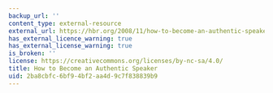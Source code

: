 ```yaml
---
backup_url: ''
content_type: external-resource
external_url: https://hbr.org/2008/11/how-to-become-an-authentic-speaker
has_external_licence_warning: true
has_external_license_warning: true
is_broken: ''
license: https://creativecommons.org/licenses/by-nc-sa/4.0/
title: How to Become an Authentic Speaker
uid: 2ba8cbfc-6bf9-4bf2-aa4d-9c7f838839b9
---
```

